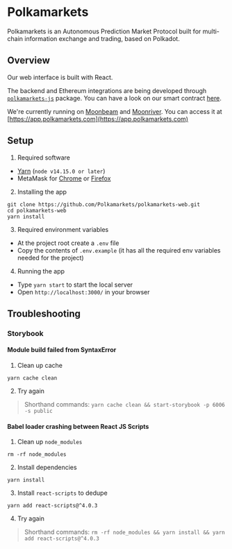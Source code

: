 # Polkamarkets

Polkamarkets is an Autonomous Prediction Market Protocol built for multi-chain information exchange and trading, based on Polkadot.

## Overview

Our web interface is built with React.

The backend and Ethereum integrations are being developed through [`polkamarkets-js`](https://github.com/Polkamarkets/polkamarkets-js) package. You can have a look on our smart contract [here](https://github.com/Polkamarkets/polkamarkets-js/blob/main/contracts/PredictionMarket.sol).

We're currently running on [Moonbeam](https://moonbeam.network/) and [Moonriver](https://moonbeam.network/networks/moonriver/). You can access it at [https://app.polkamarkets.com](https://app.polkamarkets.com)

## Setup

1. Required software

- [Yarn](https://yarnpkg.com/) (`node v14.15.0 or later`)
- MetaMask for [Chrome](https://chrome.google.com/webstore/detail/metamask/nkbihfbeogaeaoehlefnkodbefgpgknn?hl=en) or [Firefox](https://addons.mozilla.org/en-US/firefox/addon/ether-metamask/)

2. Installing the app

```
git clone https://github.com/Polkamarkets/polkamarkets-web.git
cd polkamarkets-web
yarn install
```

3. Required environment variables

- At the project root create a `.env` file
- Copy the contents of `.env.example` (it has all the required env variables needed for the project)

4. Running the app

- Type `yarn start` to start the local server
- Open `http://localhost:3000/` in your browser

## Troubleshooting

### Storybook

#### Module build failed from SyntaxError

1. Clean up cache

```shell
yarn cache clean
```

2. Try again

> Shorthand commands: `yarn cache clean && start-storybook -p 6006 -s public`

#### Babel loader crashing between React JS Scripts

1. Clean up `node_modules`

```shell
rm -rf node_modules
```

2. Install dependencies

```shell
yarn install
```

3. Install `react-scripts` to dedupe

```shell
yarn add react-scripts@^4.0.3
```

4. Try again

> Shorthand commands: `rm -rf node_modules && yarn install && yarn add react-scripts@^4.0.3`
